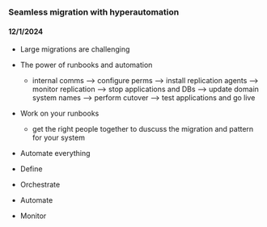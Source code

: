 ### Seamless migration with hyperautomation

#### 12/1/2024

* Large migrations are challenging
* The power of runbooks and automation
    * internal comms --> configure perms --> install replication agents --> monitor replication --> stop applications and DBs
    --> update domain system names --> perform cutover --> test applications and go live

* Work on your runbooks
    * get the right people together to duscuss the migration and pattern for your system

* Automate everything

* Define
* Orchestrate
* Automate
* Monitor



